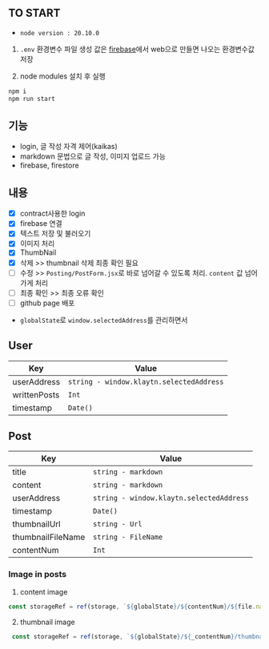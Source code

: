 ## TO START
* `node version : 20.10.0`
1. `.env` 환경변수 파일 생성
값은 [firebase]('https://firebase.google.com/?hl=ko')에서 web으로 만들면 나오는 환경변수값 저장

2. node modules 설치 후 실행
```bash
npm i
npm run start
```

## 기능
- login, 글 작성 자격 제어(kaikas)
- markdown 문법으로 글 작성, 이미지 업로드 가능
- firebase, firestore


## 내용
- [x] contract사용한 login
- [x] firebase 연결
- [x] 텍스트 저장 및 불러오기
- [x] 이미지 처리
- [x] ThumbNail
- [x] 삭제 >> thumbnail 삭제 최종 확인 필요
- [ ] 수정 >> `Posting/PostForm.jsx`로 바로 넘어갈 수 있도록 처리. `content` 값 넘어가게 처리
- [ ] 최종 확인 >> 최종 오류 확인
- [ ] github page 배포

* `globalState`로 `window.selectedAddress`를 관리하면서 

## User
|Key|Value|
|----|----|
|userAddress|`string - window.klaytn.selectedAddress`|
|writtenPosts|`Int`|
|timestamp|`Date()`|

## Post
|Key|Value|
|----|----|
|title|`string - markdown`|
|content|`string - markdown`|
|userAddress|`string - window.klaytn.selectedAddress`|
|timestamp|`Date()`|
|thumbnailUrl|`string - Url`|
|thumbnailFileName|`string - FileName`|
|contentNum|`Int`|

### Image in posts
1. content image
```js
const storageRef = ref(storage, `${globalState}/${contentNum}/${file.name}`);
```

2. thumbnail image
```js
 const storageRef = ref(storage, `${globalState}/${_contentNum}/thumbnail/${file.name}`);
```